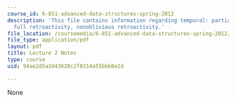 ```yaml
---
course_id: 6-851-advanced-data-structures-spring-2012
description: 'This file contains information regarding temporal: partial retroactivity,
  full retroactivity, nonoblivious retroactivity.'
file_location: /coursemedia/6-851-advanced-data-structures-spring-2012/94ae2d5a3d43628c2f8314a55bbb0e2d_MIT6_851S12_Lec2.pdf
file_type: application/pdf
layout: pdf
title: Lecture 2 Notes
type: course
uid: 94ae2d5a3d43628c2f8314a55bbb0e2d

---
```

None